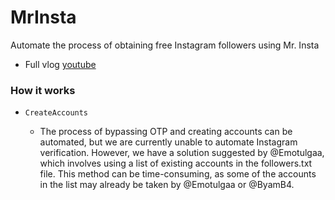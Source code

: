 # MrInsta
Automate the process of obtaining free Instagram followers using Mr. Insta
- Full vlog [youtube](https://youtu.be/WQyZ7So0mrA)

### How it works

- `CreateAccounts`

  - The process of bypassing OTP and creating accounts can be automated, but we are currently unable to automate Instagram verification. However, we have a solution suggested by @Emotulgaa, which involves using a list of existing accounts in the followers.txt file. This method can be time-consuming, as some of the accounts in the list may already be taken by @Emotulgaa or @ByamB4.
